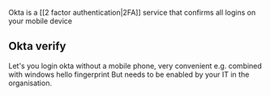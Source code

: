 Okta is a [[2 factor authentication|2FA]] service that confirms all logins on your mobile device
## Okta verify
Let's you login okta without a mobile phone, very convenient e.g. combined with windows hello fingerprint
But needs to be enabled by your IT in the organisation.